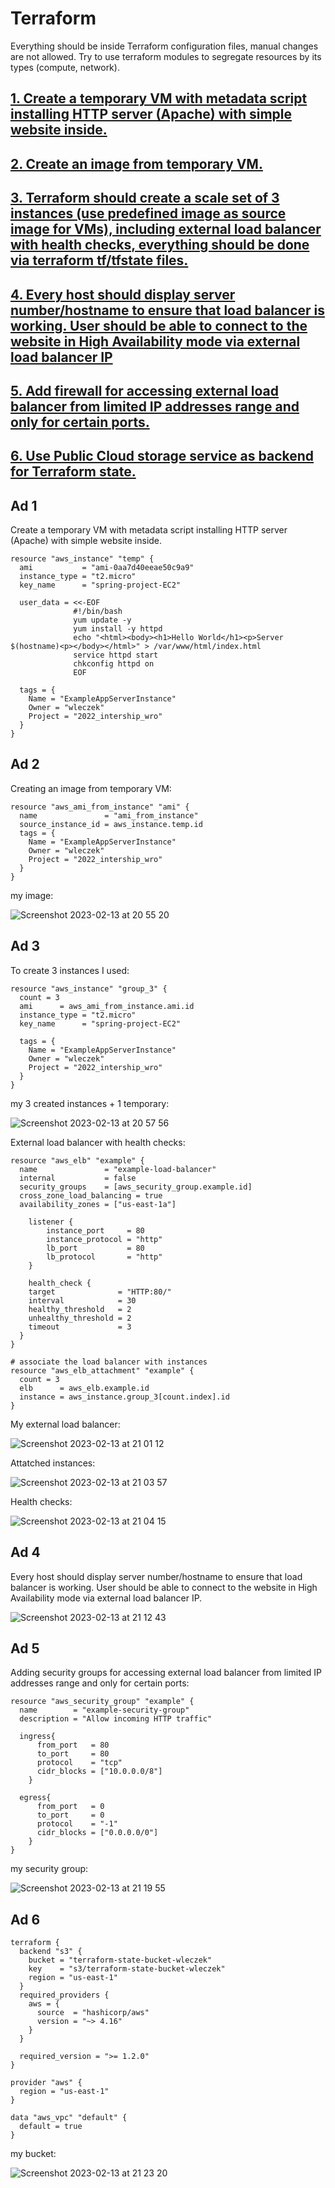 # Terraform

Everything should be inside Terraform configuration files, manual changes are not allowed.
Try to use terraform modules to segregate resources by its types (compute, network).


## [1. Create a temporary VM with metadata script installing HTTP server (Apache) with simple website inside.](#ad-1)

## [2. Create an image from temporary VM.](#ad-2)

## [3. Terraform should create a scale set of 3 instances (use predefined image as source image for VMs), including external load balancer with health checks, everything should be done via terraform tf/tfstate files.](#ad-3)

## [4. Every host should display server number/hostname to ensure that load balancer is working. User should be able to connect to the website in High Availability mode via external load balancer IP](#ad-4)


## [5. Add firewall for accessing external load balancer from limited IP addresses range and only for certain ports.](#ad-5)

## [6. Use Public Cloud storage service as backend for Terraform state.](#ad-6)


## Ad 1

Create a temporary VM with metadata script installing HTTP server (Apache) with simple website inside.

```
resource "aws_instance" "temp" {
  ami           = "ami-0aa7d40eeae50c9a9"
  instance_type = "t2.micro"
  key_name      = "spring-project-EC2"

  user_data = <<-EOF
              #!/bin/bash
              yum update -y
              yum install -y httpd
              echo "<html><body><h1>Hello World</h1><p>Server $(hostname)<p></body></html>" > /var/www/html/index.html
              service httpd start
              chkconfig httpd on
              EOF

  tags = {
    Name = "ExampleAppServerInstance"
    Owner = "wleczek"
    Project = "2022_intership_wro"
  }
}
```

## Ad 2

Creating an image from temporary VM:

```
resource "aws_ami_from_instance" "ami" {
  name               = "ami_from_instance"
  source_instance_id = aws_instance.temp.id
  tags = {
    Name = "ExampleAppServerInstance"
    Owner = "wleczek"
    Project = "2022_intership_wro"
  }
}
```

my image:

![Screenshot 2023-02-13 at 20 55 20](https://user-images.githubusercontent.com/114099418/218561501-4e974b0b-ebc3-4076-8067-277c326f76f4.png)


## Ad 3

To create 3 instances I used:
```
resource "aws_instance" "group_3" {
  count = 3
  ami      = aws_ami_from_instance.ami.id
  instance_type = "t2.micro"
  key_name      = "spring-project-EC2"

  tags = {
    Name = "ExampleAppServerInstance"
    Owner = "wleczek"
    Project = "2022_intership_wro"
  }
}
```
my 3 created instances + 1 temporary:

![Screenshot 2023-02-13 at 20 57 56](https://user-images.githubusercontent.com/114099418/218561984-6c781120-70df-427a-bd46-2deffe30502a.png)

External load balancer with health checks:

```
resource "aws_elb" "example" {
  name               = "example-load-balancer"
  internal           = false
  security_groups    = [aws_security_group.example.id]
  cross_zone_load_balancing = true
  availability_zones = ["us-east-1a"]

    listener {
        instance_port     = 80
        instance_protocol = "http"
        lb_port           = 80
        lb_protocol       = "http"
    }

    health_check {
    target              = "HTTP:80/"
    interval            = 30
    healthy_threshold   = 2
    unhealthy_threshold = 2
    timeout             = 3
  }
}

# associate the load balancer with instances
resource "aws_elb_attachment" "example" {
  count = 3
  elb      = aws_elb.example.id
  instance = aws_instance.group_3[count.index].id
}
```
My external load balancer:

![Screenshot 2023-02-13 at 21 01 12](https://user-images.githubusercontent.com/114099418/218562662-a0cf489d-064a-40fd-904b-9a6af1ee7ef7.png)

Attatched instances:

![Screenshot 2023-02-13 at 21 03 57](https://user-images.githubusercontent.com/114099418/218563105-e6fbc460-25e4-46d9-8fd5-108b006d138f.png)

Health checks:

![Screenshot 2023-02-13 at 21 04 15](https://user-images.githubusercontent.com/114099418/218563205-d5338efd-7439-4df8-952a-5b5d5f9e06a2.png)


## Ad 4

Every host should display server number/hostname to ensure that load balancer is working.
User should be able to connect to the website in High Availability mode via external load balancer IP.

![Screenshot 2023-02-13 at 21 12 43](https://user-images.githubusercontent.com/114099418/218564807-2e23be40-a8ac-4246-8073-fe69174f6b26.png)



## Ad 5

Adding security groups for accessing external load balancer from limited IP addresses range and only for certain ports:

```
resource "aws_security_group" "example" {
  name        = "example-security-group"
  description = "Allow incoming HTTP traffic"

  ingress{
      from_port   = 80
      to_port     = 80
      protocol    = "tcp"
      cidr_blocks = ["10.0.0.0/8"]
    }

  egress{
      from_port   = 0
      to_port     = 0
      protocol    = "-1"
      cidr_blocks = ["0.0.0.0/0"]
    }
}
```

my security group:

![Screenshot 2023-02-13 at 21 19 55](https://user-images.githubusercontent.com/114099418/218566225-5d845200-d0f3-4278-800b-90b7f4cd3188.png)


## Ad 6

```
terraform {
  backend "s3" {
    bucket = "terraform-state-bucket-wleczek" 
    key    = "s3/terraform-state-bucket-wleczek"
    region = "us-east-1"
  }
  required_providers {
    aws = {
      source  = "hashicorp/aws"
      version = "~> 4.16"
    }
  }

  required_version = ">= 1.2.0"
}

provider "aws" {
  region = "us-east-1"
}

data "aws_vpc" "default" {
  default = true
}
```
my bucket:

![Screenshot 2023-02-13 at 21 23 20](https://user-images.githubusercontent.com/114099418/218566810-fb47d340-07eb-4d65-b1ce-ecb02d606e59.png)


